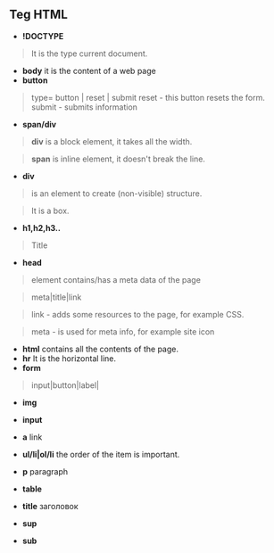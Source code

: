 ## Teg HTML

* **!DOCTYPE**
>It is the type current document.
* **body**
it is the content of a web page
* **button**
>type= button | reset | submit
reset - this button resets the form.
submit - submits information

* **span/div**
>**div**  is a block element, it takes all the width.

>**span** is inline element, it doesn't break the line.

* **div**
>is an element to create (non-visible) structure.

> It is a box.
* **h1,h2,h3..**
>Title
* **head**
> element contains/has a meta data of the page

>meta|title|link

>link -  adds some resources to the page, for example CSS.

>meta - is used for meta info, for example site icon

* **html**
contains all the  contents of the page.
* **hr**
It is the horizontal line.
* **form**
>input|button|label|
* **img**
* **input**
* **a** 
link
* **ul/li|ol/li**
the order of the item is important.
* **p** paragraph

* **table**

* **title** заголовок

* **sup**
* **sub**


